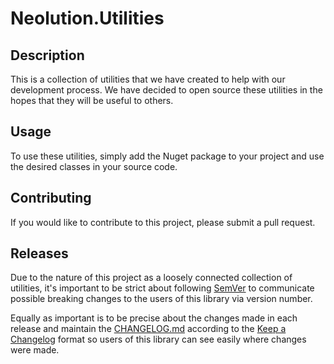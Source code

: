 # Neolution.Utilities

## Description
This is a collection of utilities that we have created to help with our development process. We have decided to open source these utilities in the hopes that they will be useful to others.

## Usage
To use these utilities, simply add the Nuget package to your project and use the desired classes in your source code.

## Contributing
If you would like to contribute to this project, please submit a pull request.

## Releases
Due to the nature of this project as a loosely connected collection of utilities, it's important to be strict about following [SemVer](https://semver.org/) to communicate possible breaking changes to the users of this library via version number. 

Equally as important is to be precise about the changes made in each release and maintain the [CHANGELOG.md](CHANGELOG.md) according to the [Keep a Changelog](https://keepachangelog.com/en/1.1.0/) format so users of this library can see easily where changes were made.